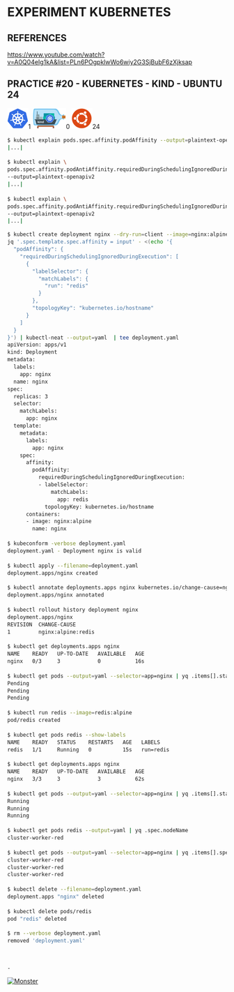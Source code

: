 # EXPERIMENT KUBERNETES

## REFERENCES

https://www.youtube.com/watch?v=A0Q04eIg1kA&list=PLn6POgpklwWo6wiy2G3SjBubF6zXjksap

## PRACTICE #20 - KUBERNETES - KIND - UBUNTU 24

[![Kubernetes](img/kubernetes.webp "Kubernetes")](https://kubernetes.io)1
[![Kind](img/kind.webp "Kind")](https://kind.sigs.k8s.io)0
[![Ubuntu](img/ubuntu.webp "Ubuntu")](https://ubuntu.com)24

```bash
$ kubectl explain pods.spec.affinity.podAffinity --output=plaintext-openapiv2
|...|

$ kubectl explain \
pods.spec.affinity.podAntiAffinity.requiredDuringSchedulingIgnoredDuringExecution \
--output=plaintext-openapiv2
|...|

$ kubectl explain \
pods.spec.affinity.podAntiAffinity.requiredDuringSchedulingIgnoredDuringExecution.labelSelector \
--output=plaintext-openapiv2
|...|
```

```bash
$ kubectl create deployment nginx --dry-run=client --image=nginx:alpine --output=json --replicas=3 |
jq '.spec.template.spec.affinity = input' - <(echo '{
  "podAffinity": {
    "requiredDuringSchedulingIgnoredDuringExecution": [
      {
        "labelSelector": {
          "matchLabels": {
            "run": "redis"
          }
        },
        "topologyKey": "kubernetes.io/hostname"
      }
    ]
  }
}') | kubectl-neat --output=yaml  | tee deployment.yaml
apiVersion: apps/v1
kind: Deployment
metadata:
  labels:
    app: nginx
  name: nginx
spec:
  replicas: 3
  selector:
    matchLabels:
      app: nginx
  template:
    metadata:
      labels:
        app: nginx
    spec:
      affinity:
        podAffinity:
          requiredDuringSchedulingIgnoredDuringExecution:
          - labelSelector:
              matchLabels:
                app: redis
            topologyKey: kubernetes.io/hostname
      containers:
      - image: nginx:alpine
        name: nginx

$ kubeconform -verbose deployment.yaml
deployment.yaml - Deployment nginx is valid

$ kubectl apply --filename=deployment.yaml
deployment.apps/nginx created

$ kubectl annotate deployments.apps nginx kubernetes.io/change-cause=nginx:alpine:redis
deployment.apps/nginx annotated

$ kubectl rollout history deployment nginx
deployment.apps/nginx
REVISION  CHANGE-CAUSE
1         nginx:alpine:redis

$ kubectl get deployments.apps nginx
NAME    READY   UP-TO-DATE   AVAILABLE   AGE
nginx   0/3     3            0           16s

$ kubectl get pods --output=yaml --selector=app=nginx | yq .items[].status.phase
Pending
Pending
Pending

$ kubectl run redis --image=redis:alpine
pod/redis created

$ kubectl get pods redis --show-labels
NAME    READY   STATUS    RESTARTS   AGE   LABELS
redis   1/1     Running   0          15s   run=redis

$ kubectl get deployments.apps nginx
NAME    READY   UP-TO-DATE   AVAILABLE   AGE
nginx   3/3     3            3           62s

$ kubectl get pods --output=yaml --selector=app=nginx | yq .items[].status.phase
Running
Running
Running

$ kubectl get pods redis --output=yaml | yq .spec.nodeName
cluster-worker-red

$ kubectl get pods --output=yaml --selector=app=nginx | yq .items[].spec.nodeName
cluster-worker-red
cluster-worker-red
cluster-worker-red

$ kubectl delete --filename=deployment.yaml
deployment.apps "nginx" deleted

$ kubectl delete pods/redis
pod "redis" deleted

$ rm --verbose deployment.yaml
removed 'deployment.yaml'
```

&nbsp;

`-`

[![Monster](https://avatars.githubusercontent.com/u/47848582?s=96&v=4 "Boo!")](../README.md)
